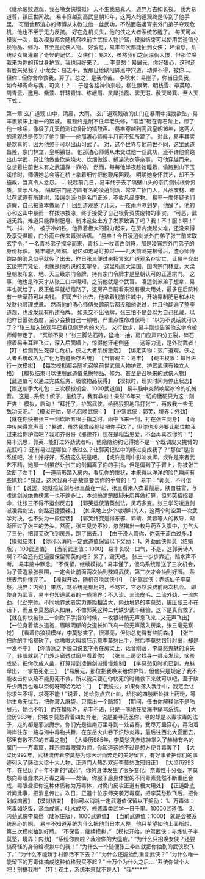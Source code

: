 《继承破败道观，我召唤女侠模拟》
天不生我易真人，道界万古如长夜。
我为易道尊，镇压世间敌。
易丰穿越到高武皇朝16年，这两人的道观终是传到了他手里。
可惜他那渣心的师傅从未教过他一丝武功，不然面临凌宵宗外门弟子夺观危机，他也不至于无力反抗。
好在危机关头，他的侠之大者系统苏醒了。
每天可以模拟一次，每次模拟都会随机召唤前世武侠人物护驾，模拟结束可以使用武道值兑换物品、修为、甚至是武侠人物。
好消息，易丰每次都能抽到女侠；
坏消息，系统给女侠灌输了奇怪的记忆。
女侠们：易XX，虽然我们之间深仇大恨，但那位唤我来为你的转世身护驾，我也只好来了。
...
李莫愁：易展元，你好狠心，这时还有脸来见我？
小龙女：易志平，我那日给欧阳锋点中穴道，动弹不得，被你...。但你...但你舍命救我，算了。总之，是我命苦。
李秋水：易崖子，你当日负我，如今却寄命与我，可笑！？
...
于是各路神仙来啦，柳生飘絮、明栈雪、李英琼、周青云、邀月、紫萱、轩辕青锋、练峨眉、灵犀指霞、霁无瑕、赦天琴箕、至人天下式...

第一章 玄广道观
    山中，清晨，大雨。
    玄广道观残破的山门在暴雨中摇拽欲坠，易丰裹紧床上唯一的絮被。
    匾额终是耐不住年老失修，"哐当"砸在青石阶上，惊了他一哆嗦，像极了几天前测试根骨的镇鼓声。
    易丰穿越到高武皇朝16年，这两人的道观终是传到了他手里——他那渣心师傅半月前不知所踪了。
    对此，易丰其实是欢喜的，因为他终于可以出山习武了。
    对，这个世界与他前世不同，这里武道昌隆，宗门林立，皇朝镇世。
    他那渣心师傅从未交过他一丝武功，还不许他偷跑出山学武，只让他做些砍柴烧火、炊烟做饭、搓澡洗衣等杂事。
    可他穿越而来，总想着往前世未有之武道靠一靠的。
    然而，每每他半夜趁她睡着，偷跑到山下玉溪桥时，师傅她总会等在桥上拿着细竹把他鞭斥回观。
    明明她身怀武艺，却不予施教，当真令人忿怨。
    ...
    说起前几日，易丰终于去了隔壁山头的宗门测试根骨资质，显示凡品。
    隔壁宗门是方圆有名的凌逍剑派，常常广招门人，凡品废材，难以在武道有所建树，凌逍剑派也是名门正派，不收凡品废物。
    易丰一度怀疑他们造假，自己被资本做局了！
    回到道观熬了几天，一夜雨声凉到梦，他醒了。他的心和这山中暴雨一样拨凉拨凉，终于接受了自己根骨资质废物的事实。
    “可恶，武道无路，难道只能靠制肥皂、制冰这些土方子发家致富了吗？我！不！服！啊！”
    气、抖、冷。
    被子冷如铁，他靠着极大的毅力起来，在房内烧起火堆，还没来得及享受温暖，门外雨中传来嚣张话语。
    “易丰！今日凌逍剑派外门弟子张三前来取玄字令。”
    一名青衫弟子撑伞而来，青衫上一枚青白剑符，那是凌宵宗外门弟子的身份标识。
    易丰瞳孔微缩，记忆如走马灯掠过——几天前测完根骨后，渣心师傅跑路的消息似乎就传了出去，昨日张三便过来扬言玄广道观名存实亡，让易丰交出玄级宗门凭证，也就是他所说的玄字令。
    这里所属大梁国，国内宗门林立，大梁皇朝发布玄、地、天三级宗门令牌，持有宗门令牌才是皇朝认可的正道宗门。
    这事，他也是昨天才从张三口中得知，之前他就是个武盲。
    凌逍剑派弟子想拿，易丰也就给了，反正他早就想跑路了，这房产目前看来没有很大用处，最多在后院种有一些草药可以卖钱。
    把房产让出去，他拿着钱前往城中，开始靠制肥皂和冰块发财也顺理成章。
    然而他的渣心师傅失踪前后都没和他说过，并且他翻遍了整座道观，也没发现有所述令牌。
    如果交不出令牌，张三怕不是会以为自己私藏，以他昨日嚣张态度，至少会揍自己一顿吧，严重点性命难保啊！
    “以为不说话就可以了？”张三踏入破观早已看见侧房内的火光。
    又行数步，易丰刚想告诉他玄字令被师傅带走了。
    “冥顽不灵！”张三脚沾石砖，猛地一抽，房门应声四分五裂，碎石擦着易丰耳畔飞过，深入后面墙上，惊得他汗毛倒竖——这等力道，是外劲武者！
    【叮！检测到生死存亡危机，侠之大者系统激活】
    【绑定实物：玄广道观。侠之大者系统改名为广化万物道长存系统】
    【当前观主：易丰】
    【观主权限：每日进行一次模拟】
    【每次模拟都会随机召唤前世武侠人物护驾，护驾武侠有独立人格】
    【模拟结束可以使用武道值兑换物品、修为、甚至是召唤来的武侠人物】
    【武道值可以通过完成任务、吸收物品获得】
    【模拟时，现实时间为停止状态】
    【赠送新手大礼包：三次模拟机会、1000武道值】
    易丰脑中突然响起冰冷的机械音。
    这是...系统！统子，是统子，我有救啦！果然16年来一切的磨砺只为这一刻开爽！
    模拟，启动！
    “拜托了，护驾武侠，给我狠狠地吊打张三，再教我一些无敌功夫吧。”
    【模拟开始，随机召唤武侠中】
    【护驾武侠：郭芙，境界：外劲】
    【就在你快被张三一剑砍断五根手指之时，雨中飞来一剑，打在张三剑身】
    【雨中传来得意声音：“易过，虽然我曾经犯错把你手砍了，但你也没必要让那位拉我过来给你护驾吧？我和齐哥哥（耶律齐）现在是相当恩爱，不会再喜欢你的！”】
    易丰沉思，郭芙...能打过外劲武者吗，他隐隐约约记得她不是一个既调皮又挑臂的花瓶吗？
    还有易过是哪位？杨过么？让郭芙记忆中的杨过变成我了？“那位”是指系统吧，凎！好好好，系统这么玩是吧。
    【或许是雨中影响发挥，或许是来者武艺不精，她那一剑虽然让张三的剑偏离了你的手指，但是偏到了手臂上，你被张三砍断了左手】
    【一道丽影踏入房内，看见你的惨状，本来得以洋洋的脸色瞬间有些尴尬：“易过，这次我真不是故意要砍你的手臂的！”】
    易丰：“郭芙，不可信任！”
    【说罢，她就捡起剑与张三战在一起，张三看来人衣着靓丽，肤白胜雪，与凌逍剑派绝色榜第一也不遑多让，本想搞清楚跟脚来历再做打算，但郭芙招招要命，让张三不得不运剑反击】
    【郭芙运使落英剑法，灵巧多变。张三学习凌逍剑派凌霜剑法，剑路迅捷狠辣。】
    【如果地上少个嗷嗷叫的人，这两个时空第一次武学对决，也不失为一段佳话】
    【郭芙终究是得东邪、郭靖、黄蓉等人的教导，渐渐压过了张三的势头。然而，张三见势不妙，忽然掏出一枚丹药吞入腹中，力气大了三分，把郭芙砍飞到房外，跑了出去。】
    【由于没人管你，你死于流血过多。】
    【模拟结束】
    【你可以消耗一定武道值保留以下奖励：
    1、外劲武侠郭芙（结婚版），100武道值】
    【当前武道值：1000】
    易丰长叹一口气，不是，这郭芙诗人啊？不会还有逗逼要保留郭芙的吧？
    累了，毁灭吧。
    张三一步步靠近，踏水声不断。
    易丰脑中默念，“不保留，继续模拟。”
    易丰懂了，傻鸟系统赠送了三次机会，为了营造紧张氛围，一定会让前面两次抽到辣鸡武侠，第三次才会抽到好牌。
    系统表示你懂完了。
    【模拟开始，随机召唤武侠中】
    【护驾武侠：赤炼仙子李莫愁，境界：内劲】
    果然，骂系统是有用的，不骂它，它必然浪费前两次机会。
    即使身为武盲，易丰也知道武者的一些境界：不入流、三流皮毛、二流外劲、一流内劲、化劲宗师。不同境界武者实力差距相当大，内劲境界的李莫愁，碾压张三不在话下，而且李莫愁杀人如麻，不像郭芙这种二代缺少武斗经验，这下是真有救了。
    【就在你快被张三一剑砍下手指的时候，一枚银针悄无声息飞来...又无声飞出】
    【一位身着紫衣道袍，眉眼阴郁的女道长如飞鸟一般无声落入房梁，张三毫无察觉】
    【看着你狼狈模样，李莫愁笑了，很漂亮，但你总觉得有些阴森。】
    【张三把你的手指都砍了，你嗷嗷大叫疯狂示意李莫愁出手，然后李莫愁银针射出，却是一发不中】
    【你情急之下脱口说玄字令在房梁上，话音刚落，李莫愁鬼魅的消失了，转眼就到了门外走廊透过窗户看着你】
    【张三上房梁找寻一番没发现，恼羞成怒，把你砍成人彘，打算带到凌逍剑派慢慢炮制】
    【李莫愁见时机已到，鬼魅窜出，一掌拍死张三】
    【“易展元，那位把我唤来给你护驾，但他只是规定了我不能攻击你以及不能见死不救，所以我只要在你快死的时候救下来就可以吧，至于缺斤少两我也难以奈何呀啊哈哈哈！”】
    【“我说过，如果你落入我手中，我定会让你求生不得，求死不能！”说着，她给你点穴止血，给你的四肢断处抹上药粉，等你生命无忧后，把你装入麻袋，只露出一个脑袋】
    【期间，任由你解释你不是陆展元，她也不听】
    而在模拟外，易丰不语，只是一味地在脑海中痛骂系统。
    【大梁历983年，你被李莫愁背着四处奔走，说是要寻药医你，寻的却是以毒攻毒的法子，走的都是邪派魔宗。你们先是往南万里寻到一处苗寨，受尽万蛊穿心，再沿着海岸往东一路与海中毒物共舞，在东岳火山吞下炽砂炎毒，最后往西北大夏而去，那里有数不尽的五毒之物】
    【大梁历985年，李莫愁凭赤炼神掌入了赫赫有名的魔门——万毒窟，拜宗师毒眼聋为师，你知道这她不过是想方便寻毒罢了】
    【大梁历992年，武林流传着李莫愁为你医治而奔走的美好留言，有好事者把你们的事迹列入了感动大梁十大人物，正道门人热烈欢迎李莫愁改邪归正】
    【大梁历993年，在经历了十年不断的“试药”，你的身体发生了很多变化，奈毒性十分强，李莫愁向毒眼聋求来万毒之毒——龙仙，你服下后身体里的不同毒素竟然不断重组合成，毒眼聋把你这种体质称为万毒体，对魔门反攻正道有极大用处】
    【正道卧底听闻此事，把消息传出。次日，正道十位宗师突袭万毒窟，把李莫愁砍飞后，把你剁成肉酱】
    【模拟结束】
    【你可以消耗一定武道值保留以下奖励：
    1、万毒体：吃毒如吃饭，滴血成瘟，吐水成疫，修炼毒类武学一日千里。10000武道值。
    2、内劲武侠李莫愁（陆家庄版），1000武道值】
    【当前武道值：1000】
    就是会被系统恶心的啊。
    易丰不知道系统为什么把他当日本人整，他只希望如他上面所想，第三次模拟抽到好牌。
    “不保留，继续模拟。”
    【模拟开始，护驾武侠：赤炼仙子李莫愁，境界：内劲】
    “系统你疯啦？我凎你的大瘟疫。”
    “为什么只招唤女侠？还要搞奇怪的身份给模拟中的我！”
    “为什么一个随便张三李四就把你抽到的武侠砍飞了。”
    “为什么不能新手村都活不下去？”
    “为什么还能抽到重复武侠？”
    “为什么唯一能留下的万毒体搞成这种价格我买不起？”
    十万个为什么之后...
    “系统你做个人吧！别搞我啦”
    【叮！观主，系统本来就不是人】
    “我*****”
